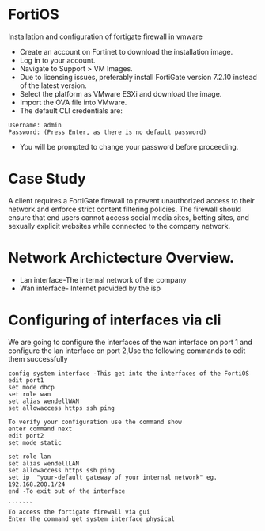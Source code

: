 # FortiOS
Installation and configuration of fortigate firewall in vmware 

* Create an account on Fortinet to download the installation image.
* Log in to your account.
* Navigate to Support > VM Images.
* Due to licensing issues, preferably install FortiGate version 7.2.10 instead of the latest version.
* Select the platform as VMware ESXi and download the image.
* Import the OVA file into VMware.
* The default CLI credentials are:
````
Username: admin
Password: (Press Enter, as there is no default password)
``````
* You will be prompted to change your password before proceeding.
  
# Case Study 
A client requires a FortiGate firewall to prevent unauthorized access to their network and enforce strict content filtering policies. The firewall should ensure that end users cannot access social media sites, betting sites, and sexually explicit websites while connected to the company network.

# Network Archictecture Overview.
*  Lan interface-The internal network of the company
*  Wan interface- Internet provided by the isp

# Configuring of interfaces via cli
We are going to configure the interfaces of the wan interface on port 1 and configure the lan interface on port 2,Use the following commands to edit them successfully
```````````
config system interface -This get into the interfaces of the FortiOS
edit port1
set mode dhcp 
set role wan  
set alias wendellWAN 
set allowaccess https ssh ping

To verify your configuration use the command show
enter command next
edit port2
set mode static

set role lan
set alias wendellLAN
set allowaccess https ssh ping
set ip  "your-default gateway of your internal network" eg. 192.168.200.1/24
end -To exit out of the interface

```````
To access the fortigate firewall via gui
Enter the command get system interface physical


